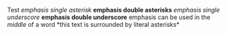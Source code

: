 Test
*emphasis single asterisk*
**emphasis double asterisks**
_emphasis single underscore_
__emphasis double underscore__
emphasis can be used in the *middle* of a word
\*this text is surrounded by literal asterisks\*
